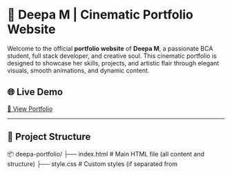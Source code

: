 # 💫 Deepa M | Cinematic Portfolio Website

Welcome to the official **portfolio website** of **Deepa M**, a passionate BCA student, full stack developer, and creative soul. This cinematic portfolio is designed to showcase her skills, projects, and artistic flair through elegant visuals, smooth animations, and dynamic content.

## 🌐 Live Demo

[🔗 View Portfolio](https://deepa-m-dev.github.io/Portfolio/)


---

## 📁 Project Structure

📦 deepa-portfolio/
├── index.html # Main HTML file (all content and structure)
├── style.css # Custom styles (if separated from <style> tag)
├── script.js # Typing animation & particle effects (if extracted)
└── README.md # Project documentation

---

## 🛠️ Tech Stack

- **Languages**: HTML5, CSS3, JavaScript (ES6+)
- **Frameworks**: Bootstrap 5.3
- **Fonts**: Google Fonts (Orbitron, Poppins)
- **Icons**: Font Awesome 6.5.2
- **Backend Form Handling**: [FormSubmit](https://formsubmit.co)
- **Animations**:
  - Custom particle canvas background
  - Typing effect with grammar-aware articles
  - Hover effects for cards and badges
  - Smooth entrance transitions

---

## 🔥 Features

- 🎬 **Cinematic Background**: Animated particles rendered using HTML5 `<canvas>`.
- ✨ **Interactive Cursor**: Custom glowing cursor for immersive UX.
- ⌨️ **Typing Effect**: Auto-typed dynamic titles like "an Artist", "a Creative Coder", etc.
- 🧠 **Skills & Achievements**: Visually enhanced skill badges and a comprehensive achievements list.
- 📚 **Project Cards**: Fully responsive, hover-animated project showcase.
- 📬 **Contact Form**: Sends user messages directly to your email via FormSubmit (no backend required).
- 📱 **Responsive Design**: Mobile-first and fluid across all screen sizes.

---

## 🧠 About the Developer

> Greetings, I'm **Deepa M.**, a passionate BCA student who believes that **technology and creativity** are two sides of the same coin...

---

## 📩 Contact

Want to collaborate, hire, or just say hello?

- 📧 Email: [deepamurugan2112@gmail.com](mailto:deepamurugan2112@gmail.com)
- 💼 LinkedIn: [linkedin.com/in/deepa-mofficial](https://www.linkedin.com/in/deepa-mofficial)
- 💻 GitHub: [github.com/deepa-m-dev](https://github.com/deepa-m-dev)
- 🎨 Instagram: [@deartbuff](https://www.instagram.com/deartbuff)

---

## 🧾 License

This project is for personal and educational showcase purposes. You are free to explore the code and take inspiration—but please do not copy content or design without permission or proper credit.

---

## 🙌 Special Thanks

- [FormSubmit](https://formsubmit.co) for the no-backend contact solution
- [Google Fonts](https://fonts.google.com/)
- [Font Awesome](https://fontawesome.com/)
- Inspiration from the tech-art synergy ✨

---

> "Built with ❤️ and pure creativity."
